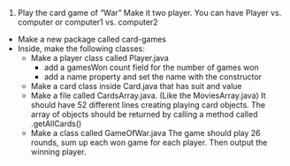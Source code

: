 1. Play the card game of “War”
Make it two player. You can have Player vs. computer or computer1 vs. computer2

- Make a new package called card-games
- Inside, make the following classes:
   - Make a player class called Player.java
       - add a gamesWon count field for the number of games won
       - add a name property and set the name with the constructor
   - Make a card class inside Card.java that has suit and value
   - Make a file called CardsArray.java. (Like the MoviesArray.java) It should have 52 different lines creating playing card objects. The array of objects should be returned by calling a method called .getAllCards()
   - Make a class called GameOfWar.java
       The game should play 26 rounds, sum up each won game for each player. Then output the winning player.